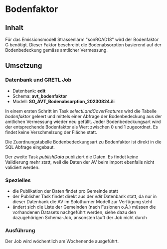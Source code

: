# Bodenfaktor

## Inhalt

Für das Emissionsmodell Strassenlärm "sonROAD18" wird der Bodenfaktor G benötigt. Dieser Faktor beschreibt die Bodenabsorption basierend auf der Bodenbedeckung gemäss amtlicher Vermessung.

## Umsetzung

### Datenbank und GRETL Job

- Datenbank: **edit**
- Schema: **avt_bodenfaktor**
- Modell: **SO_AVT_Bodenabsorption_20230824.ili**

In einem ersten Schritt im Task _selectLandCoverFeatures_ wird die Tabelle _bodenfaktor_ geleert und mittels einer Abfrage der Bodenbedeckung aus der amtlichen Vermessung wieder neu gefüllt. Jeder Bodenbedeckungsart wird der entsprechende Bodenfaktor als Wert zwischen 0 und 1 zugeordnet. Es findet keine Verschmelzung der Fläche statt.

Die Zuordnungstabelle Bodenbedeckungsart zu Bodenfaktor ist direkt in die SQL Abfrage eingebaut.

Der zweite Task _publishData_ publiziert die Daten. Es findet keine Validierung mehr statt, weil die Daten der AV beim Import ebenfalls nicht validiert werden.

### Spezielles

- die Publikation der Daten findet pro Gemeinde statt
- der Publisher Task findet direkt aus der _edit_ Datenbank statt, da nur in dieser Datenbank die AV im Solothurner Modell zur Verfügung steht
- ändert sich die Liste der Gemeinden (nach Fusionen o.Ä.) müssen die vorhandenen Datasets nachgeführt werden, siehe dazu den dazugehörigen Schema-Job, ansonsten läuft der Job nicht durch

### Ausführung

Der Job wird wöchentlich am Wochenende ausgeführt.


